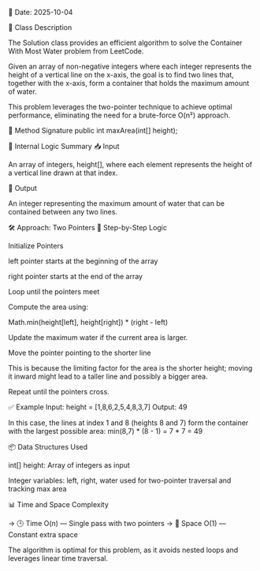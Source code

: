 📅 Date:
2025-10-04

📌 Class Description

The Solution class provides an efficient algorithm to solve the Container With Most Water problem from LeetCode.

Given an array of non-negative integers where each integer represents the height of a vertical line on the x-axis, the goal is to find two lines that, together with the x-axis, form a container that holds the maximum amount of water.

This problem leverages the two-pointer technique to achieve optimal performance, eliminating the need for a brute-force O(n²) approach.

🔧 Method Signature
public int maxArea(int[] height);

🧠 Internal Logic Summary
📥 Input

An array of integers, height[], where each element represents the height of a vertical line drawn at that index.

🎯 Output

An integer representing the maximum amount of water that can be contained between any two lines.

🛠 Approach: Two Pointers
🔢 Step-by-Step Logic

Initialize Pointers

left pointer starts at the beginning of the array

right pointer starts at the end of the array

Loop until the pointers meet

Compute the area using:

Math.min(height[left], height[right]) * (right - left)


Update the maximum water if the current area is larger.

Move the pointer pointing to the shorter line

This is because the limiting factor for the area is the shorter height; moving it inward might lead to a taller line and possibly a bigger area.

Repeat until the pointers cross.

✅ Example
Input: height = [1,8,6,2,5,4,8,3,7]
Output: 49


In this case, the lines at index 1 and 8 (heights 8 and 7) form the container with the largest possible area:
min(8,7) * (8 - 1) = 7 * 7 = 49

📦 Data Structures Used

int[] height: Array of integers as input

Integer variables: left, right, water used for two-pointer traversal and tracking max area

📊 Time and Space Complexity

-> 🕒 Time	O(n) — Single pass with two pointers
-> 🧠 Space	O(1) — Constant extra space

The algorithm is optimal for this problem, as it avoids nested loops and leverages linear time traversal.
